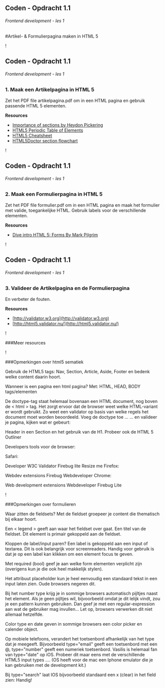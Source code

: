 

## Coden - Opdracht 1.1
###### Frontend development - les 1
#Artikel- & Formulierpagina maken in HTML 5



!

## Coden - Opdracht 1.1
###### Frontend development - les 1

### 1. Maak een **Artikelpagina** in HTML 5
Zet het PDF file artikelpagina.pdf om in een HTML pagina en gebruik passende HTML 5 elementen. 

**Resources**

* [Importance of sections by Heydon Pickering](http://www.smashingmagazine.com/2013/01/18/the-importance-of-sections/)
* [HTML5 Periodic Table of Elements](http://joshduck.com/periodic-table.html)  
* [HTML5 Cheatsheet](http://www.testking.com/techking/infographics/ultimate-html5-cheatsheat/)  
* [HTML5Doctor section flowchart](http://html5doctor.com/downloads/h5d-sectioning-flowchart.pdf)


!

## Coden - Opdracht 1.1
###### Frontend development - les 1

### 2. Maak een **Formulierpagina** in HTML 5
Zet het PDF file formulier.pdf om in een HTML pagina en maak het formulier met valide, toegankelijke HTML. Gebruik labels voor de verschillende elementen.

**Resources**

* [Dive intro HTML 5: Forms By Mark Pilgrim](http://diveintohtml5.info/forms.html)


!

## Coden - Opdracht 1.1
###### Frontend development - les 1

### 3. Valideer de Artikelpagina en de Formulierpagina 
En verbeter de fouten.


**Resources**

* [http://validator.w3.org](http://validator.w3.org)  
* [http://html5.validator.nu/](http://html5.validator.nu/)  




!

###Meer resources



!

###Opmerkingen over html5 sematiek

Gebruik de HTML5 tags: Nav, Section, Article, Aside, Footer en bedenk welke content daarin hoort.

Wanneer is een pagina een html pagina? Met: HTML, HEAD, BODY tags/elementen

De doctype-tag staat helemaal bovenaan een HTML document, nog boven de < html > tag. Het zorgt ervoor dat de browser weet welke HTML-variant er wordt gebruikt.
Zo weet een validator op basis van welke regels het document moet worden beoordeeld.
Voeg de doctype toe ...
... en valideer je pagina, kijken wat er gebeurt:


Header in een Section en het gebruik van de H1.
Probeer ook de HTML 5 Outliner


Developers tools voor de browser:

Safari:

Developer
W3C Validator
Firebug lite
Resize me
Firefox:

Webdev extensions
Firebug
Webdeveloper
Chrome:

Web development extensions
Webdeveloper
Firebug Lite




!

###Opmerkingen over formulieren

Waar zitten de fieldsets? 
Met de fieldset groepeer je content die thematisch bij elkaar hoort.

Een < legend > geeft aan waar het fieldset over gaat. Een titel van de fieldset. Dit element is primair gekoppeld aan de fieldset.

Kloppen de label/input paren?
Een label is gekoppeld aan een input of textarea. Dit is ook belangrijk voor screenreaders. Handig voor gebruik is dat je op een label kan klikken om een element focus te geven.

Met required (bool) geef je aan welke form elementen verplicht zijn (overigens kun je die ook heel makkelijk stylen).

Het attribuut placeholder kun je heel eenvoudig een standaard tekst in een input laten zien. Oude browsers negeren dit.

Bij het number type krijg je in sommige browsers automatisch pijltjes naast het element. Als je geen pijltjes wil, bijvoorbeeld omdat je dit lelijk vindt, zou je een pattern kunnen gebruiken. Dan geef je met een regular-expression aan wat de gebruiker mag invullen... Let op, browsers verwerken dit niet allemaal hetzelfde.

Color type en date geven in sommige browsers een color picker en calender object.

Op mobiele telefoons, verandert het toetsenbord afhankelijk van het type dat je meegeeft. Bijvoorbeeld type="email" geeft een toetsenbord met een @, type="number" geeft een numeriek toetsenbord. Vasilis is helemaal fan van type="date" op iOS. Probeer dit maar eens met de verschillende HTML5 input types .... (OS heeft voor de mac een Iphone emulator die je kan gebruiken met de development kit.)

Bij type="search" laat IOS bijvoorbeeld standaard een x (clear) in het field zien: Handig!

